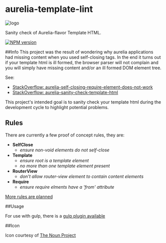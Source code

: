 # aurelia-template-lint

![logo](https://d30y9cdsu7xlg0.cloudfront.net/png/30843-200.png)

Sanity check of Aurelia-flavor Template HTML. 

[![NPM version][npm-image]][npm-url]


##Info
This project was the result of wondering why aurelia applications had missing content when you used self-closing tags. In the end it turns out if your template html is ill formed, the browser parser will not complain and you will simply have missing content and/or an ill formed DOM element tree. 

See: 
* [StackOverflow: aurelia-self-closing-require-element-does-not-work](http://stackoverflow.com/questions/37300986/aurelia-self-closing-require-element-does-not-work)
* [StackOverflow: aurelia-sanity-check-template-html](http://stackoverflow.com/questions/37322985/aurelia-sanity-check-template-html)


This project's intended goal is to sanity check your template html during the development cycle to highlight potential problems. 

## Rules
There are currently a few proof of concept rules, they are: 

* **SelfClose** 
  * *ensure non-void elements do not self-close* 
* **Template** 
  * *ensure root is a template element*
  * *no more than one template element present* 
* **RouterView**
  * *don't allow router-view element to contain content elements*
* **Require**
  * *ensure require elments have a 'from' attribute*
  
[More rules are planned](https://github.com/MeirionHughes/aurelia-template-lint/labels/rule)

##Usage

For use with gulp, there is a [gulp plugin available](https://github.com/MeirionHughes/gulp-aurelia-template-lint)

##Icon

Icon courtesy of [The Noun Project](https://thenounproject.com/)

[npm-url]: https://npmjs.org/package/aurelia-template-lint
[npm-image]: http://img.shields.io/npm/v/aurelia-template-lint.svg


